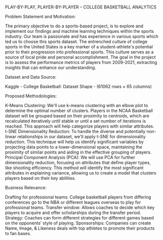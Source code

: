 PLAY-BY-PLAY, PLAYER-BY-PLAYER – COLLEGE BASKETBALL ANALYTICS

Problem Statement and Motivation: 

The primary objective to do a sports-based project, is to explore and implement our findings and machine learning techniques within the sports industry. Our team is passionate and has experience in various sports which led us to choose this sports dataset. The entrenched culture of college sports in the United States is a key marker of a student-athlete's potential prior to their progression into professional sports. This culture serves as a source of local pride and personal accomplishment. The goal in the project is to assess the performance metrics of players from 2009-2021, extracting insights that can enhance our understanding. 

Dataset and Data Source: 

Kaggle - College Basketball: Dataset Shape - (61062 rows × 65 columns)

Proposed Methodologies: 

K-Means Clustering: We'll use k-means clustering with an elbow plot to determine the optimal number of clusters. Players in the NCAA Basketball dataset will be grouped based on their proximity to centroids, which are recalculated iteratively until stable or until a set number of iterations is reached. This approach will help categorize players with similar attributes.
t-SNE Dimensionality Reduction: To handle the diverse and potentially non-linear relationships in our dataset, we'll apply t-SNE for dimensionality reduction. This technique will help us identify significant variables by projecting data points to a lower-dimensional space, maintaining the proximity of similar points and aiding in the effective grouping of players.
Principal Component Analysis (PCA): We will use PCA for further dimensionality reduction, focusing on attributes that define player types, like shooting efficiency. This method will identify the most significant attributes in explaining variance, allowing us to create a model that clusters players based on their key abilities.

Business Relevance:

Drafting for professional teams: College basketball players from differing conferences go to the NBA or different leagues overseas to play for professional teams.
Transfer window: Allows coaches to decide which key players to acquire and offer scholarships during the transfer period. 
Strategy: Coaches can form different strategies for different games based on the opponents’ style of playing. 
Sponsorships: Companies can create Name, Image, & Likeness deals with top athletes to promote their products to fan bases. 
